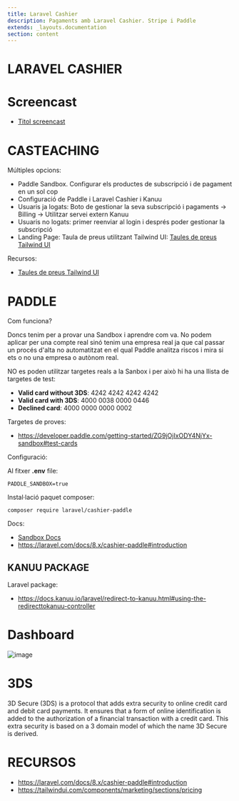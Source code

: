 ```yaml
---
title: Laravel Cashier
description: Pagaments amb Laravel Cashier. Stripe i Paddle
extends: _layouts.documentation
section: content
---
```


# LARAVEL CASHIER

# Screencast

- [Titol screencast](TODO)

# CASTEACHING

Múltiples opcions:
- Paddle Sandbox. Configurar els productes de subscripció i de pagament en un sol cop
- Configuració de Paddle i Laravel Cashier i Kanuu
- Usuaris ja logats: Boto de gestionar la seva subscripció i pagaments -> Billing -> Utilitzar servei extern Kanuu
- Usuaris no logats: primer reenviar al login i després poder gestionar la subscripció
- Landing Page: Taula de preus utilitzant Tailwind UI: [Taules de preus Tailwind UI](https://tailwindui.com/components/marketing/sections/pricing)

Recursos:
- [Taules de preus Tailwind UI](https://tailwindui.com/components/marketing/sections/pricing)

# PADDLE

Com funciona?

Doncs tenim per a provar una Sandbox i aprendre com va. No podem aplicar per una compte real sinó tenim una empresa real ja que cal passar un procés d'alta no automatitzat
en el qual Paddle analitza riscos i mira si ets o no una empresa o autònom real.

NO es poden utilitzar targetes reals a la Sanbox i per això hi ha una llista de targetes de test:

- **Valid card without 3DS**:	4242 4242 4242 4242
- **Valid card with 3DS**:	4000 0038 0000 0446
- **Declined card**:	4000 0000 0000 0002

Targetes de proves:
- https://developer.paddle.com/getting-started/ZG9jOjIxODY4NjYx-sandbox#test-cards

Configuració:

Al fitxer **.env** file:

```
PADDLE_SANDBOX=true
``` 

Instal·lació paquet composer:

``` 
composer require laravel/cashier-paddle
```

Docs:
- [Sandbox Docs](https://developer.paddle.com/getting-started/ZG9jOjIxODY4NjYx-sandbox)
- https://laravel.com/docs/8.x/cashier-paddle#introduction

## KANUU PACKAGE

Laravel package:
- https://docs.kanuu.io/laravel/redirect-to-kanuu.html#using-the-redirecttokanuu-controller

# Dashboard

![image](https://user-images.githubusercontent.com/4015406/152367316-0176c109-31e0-44cb-9218-9df71dc72a93.png)


# 3DS

3D Secure (3DS) is a protocol that adds extra security to online credit card and debit card payments. It ensures that a form of online identification is added to the authorization of a financial transaction with a credit card. This extra security is based on a 3 domain model of which the name 3D Secure is derived.


# RECURSOS
-  https://laravel.com/docs/8.x/cashier-paddle#introduction
- https://tailwindui.com/components/marketing/sections/pricing
